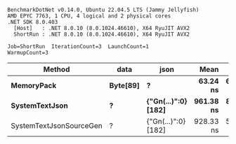 ```

BenchmarkDotNet v0.14.0, Ubuntu 22.04.5 LTS (Jammy Jellyfish)
AMD EPYC 7763, 1 CPU, 4 logical and 2 physical cores
.NET SDK 8.0.403
  [Host]   : .NET 8.0.10 (8.0.1024.46610), X64 RyuJIT AVX2
  ShortRun : .NET 8.0.10 (8.0.1024.46610), X64 RyuJIT AVX2

Job=ShortRun  IterationCount=3  LaunchCount=1  
WarmupCount=3  

```
| Method                  | data     | json                | Mean      | Error    | StdDev   | Min       | Max       | Gen0   | Allocated |
|------------------------ |--------- |-------------------- |----------:|---------:|---------:|----------:|----------:|-------:|----------:|
| **MemoryPack**              | **Byte[89]** | **?**                   |  **63.24 ns** | **6.637 ns** | **0.364 ns** |  **62.83 ns** |  **63.54 ns** | **0.0012** |     **104 B** |
| **SystemTextJson**          | **?**        | **{&quot;Gn(...)&quot;:0} [182]** | **961.38 ns** | **8.013 ns** | **0.439 ns** | **960.87 ns** | **961.68 ns** |      **-** |     **104 B** |
| SystemTextJsonSourceGen | ?        | {&quot;Gn(...)&quot;:0} [182] | 928.33 ns | 5.545 ns | 0.304 ns | 928.13 ns | 928.68 ns |      - |     104 B |

